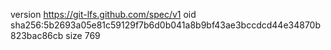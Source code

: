 version https://git-lfs.github.com/spec/v1
oid sha256:5b2693a05e81c59129f7b6d0b041a8b9bf43ae3bccdcd44e34870b823bac86cb
size 769

